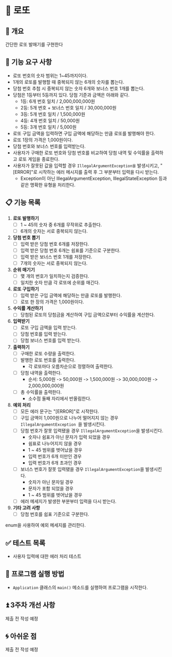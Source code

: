 # 🔢 로또

## 📝 개요
간단한 로또 발매기를 구현한다

## 🎯 기능 요구 사항
- 로또 번호의 숫자 범위는 1~45까지이다.
- 1개의 로또를 발행할 때 중복되지 않는 6개의 숫자를 뽑는다.
- 당첨 번호 추첨 시 중복되지 않는 숫자 6개와 보너스 번호 1개를 뽑는다.
- 당첨은 1등부터 5등까지 있다. 당첨 기준과 금액은 아래와 같다.
  - 1등: 6개 번호 일치 / 2,000,000,000원
  - 2등: 5개 번호 + 보너스 번호 일치 / 30,000,000원
  - 3등: 5개 번호 일치 / 1,500,000원
  - 4등: 4개 번호 일치 / 50,000원
  - 5등: 3개 번호 일치 / 5,000원
- 로또 구입 금액을 입력하면 구입 금액에 해당하는 만큼 로또를 발행해야 한다.
- 로또 1장의 가격은 1,000원이다.
- 당첨 번호와 보너스 번호를 입력받는다.
- 사용자가 구매한 로또 번호와 당첨 번호를 비교하여 당첨 내역 및 수익률을 출력하고 로또 게임을 종료한다.
- 사용자가 잘못된 값을 입력할 경우 `IllegalArgumentException을` 발생시키고, "[ERROR]"로 시작하는 에러 메시지를 출력 후 그 부분부터 입력을 다시 받는다.
  - Exception이 아닌 IllegalArgumentException, IllegalStateException 등과 같은 명확한 유형을 처리한다.

## 📋 기능 목록
1. **로또 발행하기**
   - [ ] 1 ~ 45의 숫자 중 6개를 무작위로 추출한다.
   - [ ] 6개의 숫자는 서로 중복되지 않는다.
2. **당첨 번호 뽑기**
   - [ ] 입력 받은 당첨 번호 6개를 저장한다.
   - [ ] 입력 받은 당첨 번호 6개는 쉼표를 기준으로 구분한다.
   - [ ] 입력 받은 보너스 번호 1개를 저장한다.
   - [ ] 7개의 숫자는 서로 중복되지 않는다.
3. **순위 매기기**
   - [ ] 몇 개의 번호가 일치하는지 검증한다.
   - [ ] 일치한 숫자 만큼 각 로또에 순위를 매긴다.
4. **로또 구입하기**
    - [ ] 입력 받은 구입 금액에 해당하는 만큼 로또를 발행한다.
    - [ ] 로또 한 장의 가격은 1,000원이다.
5. **수익률 계산하기**
    - [ ] 당첨된 로또의 당첨금을 계산하여 구입 금액으로부터 수익률을 계산한다.
6. **입력받기**
    - [ ] 로또 구입 금액을 입력 받는다.
    - [ ] 당첨 번호를 입력 받는다.
    - [ ] 당첨 보너스 번호를 입력 받는다. 
7. **출력하기**
   - [ ] 구매한 로또 수량을 출력한다.
   - [ ] 발행한 로또 번호를 출력한다.
     - 각 로또마다 오름차순으로 정렬하여 출력한다.
   - [ ] 당첨 내역을 출력한다.
     - 순서: 5,000원 -> 50,000원 -> 1,500,000원 -> 30,000,000원 -> 2,000,000,000원
   - [ ] 총 수익률을 출력한다.
     - 소수점 둘째 자리에서 반올림한다.
8. **예외 처리**
    - [ ] 모든 에러 문구는 "[ERROR]"로 시작한다.
    - [ ] 구입 금액이 1,000원으로 나누어 떨어지지 않는 경우 `IllegalArgumentException `을 발생시킨다.
    - [ ] 당첨 번호가 잘못 입력됐을 경우 `IllegalArgumentException`을 발생시킨다.
      - 숫자나 쉼표가 아닌 문자가 입력 되었을 경우
      - 쉼표로 나누어지지 않을 경우
      - 1 ~ 45 범위를 벗어났을 경우
      - 입력 번호가 6개 미만인 경우
      - 입력 번호가 6개 초과인 경우
    - [ ] 보너스 번호가 잘못 입력됐을 경우 `IllegalArgumentException`을 발생시킨다.
      - 숫자가 아닌 문자일 경우
      - 문자가 포함 되었을 경우
      - 1 ~ 45 범위를 벗어났을 경우
    - [ ] 에러 메세지가 발생한 부분부터 입력을 다시 받는다.
9. **기타 고려 사항**
   - [ ] 당첨 번호를 쉽표 기준으로 구분한다.
  
enum을 사용하여 예외 메세지를 관리한다.

## ✅ 테스트 목록
- 사용자 입력에 대한 에러 처리 테스트


## 🚀 프로그램 실행 방법
- `Application` 클래스의 `main()` 메소드를 실행하여 프로그램을 시작한다.


## ⏫ 3주차 개선 사항
제출 전 작성 예정

## 🌀 아쉬운 점
제출 전 작성 예정
